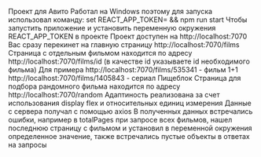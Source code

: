Проект для Авито
Работал на Windows поэтому для запуска использовал команду:
set REACT_APP_TOKEN=<apiToken> && npm run start
Чтобы запустить приложение и установить переменную окружения REACT_APP_TOKEN в проекте
Проект доступен на http://localhost:7070
Вас сразу перекинет на главную страницу http://localhost:7070/films
Страница с отдельным фильмом находится по адресу http://localhost:7070/films/id (в качестве id указываете id необходимого фильма)
Для примера http://localhost:7070/films/535341 - фильм 1+1
http://localhost:7070/films/1405843 - сериал Пищеблок
Страница для подбора рандомного фильма находится по адресу http://localhost:7070/random
Адаптиность реализована за счет использования display flex и относительных единиц измерения
Данные с сервера получал с помощью axios
В полученных данных встречались ошибки, например в totalPages при запросе всех фильмов, нашел последнюю страницу с фильмом и установил в переменной окружения определенное значение, также встречались пустые объекты в ответах на запросы
